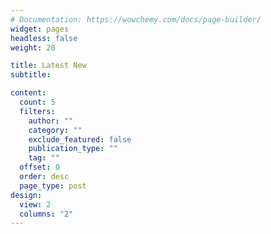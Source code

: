 ```yaml
---
# Documentation: https://wowchemy.com/docs/page-builder/
widget: pages
headless: false
weight: 20

title: Latest New
subtitle:

content:
  count: 5
  filters:
    author: ""
    category: ""
    exclude_featured: false
    publication_type: ""
    tag: ""
  offset: 0
  order: desc
  page_type: post
design:
  view: 2
  columns: "2"
---
```


